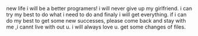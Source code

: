 new life i will be a better programers!
i will never give up my girlfriend.
i can try my best to do what i need to do and finaly i will get everything.
if i can do my best to get some new successes, please come back and stay with me ,i cannt live with out u.
i will always love u.
get some changes of files.
